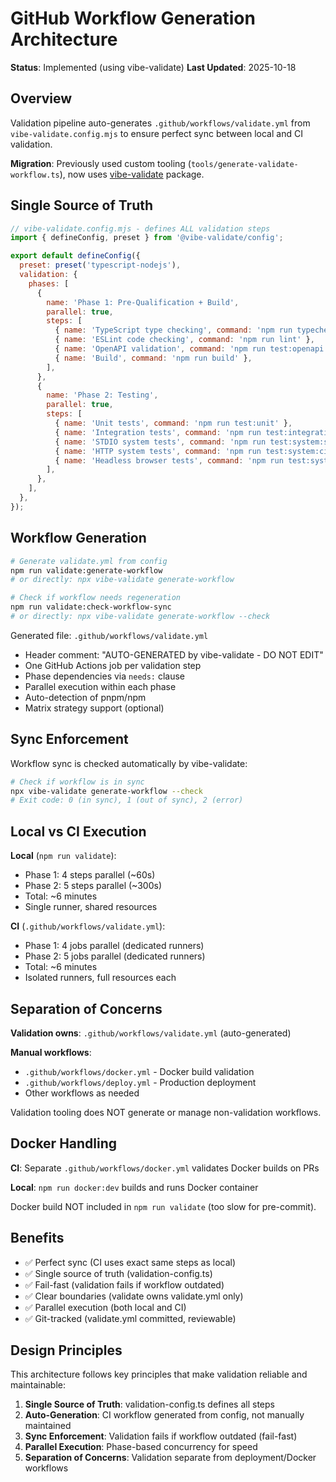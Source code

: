 # GitHub Workflow Generation Architecture

**Status**: Implemented (using vibe-validate)
**Last Updated**: 2025-10-18

## Overview

Validation pipeline auto-generates `.github/workflows/validate.yml` from `vibe-validate.config.mjs` to ensure perfect sync between local and CI validation.

**Migration**: Previously used custom tooling (`tools/generate-validate-workflow.ts`), now uses [vibe-validate](https://github.com/jdutton-vercel/vibe-validate) package.

## Single Source of Truth

```javascript
// vibe-validate.config.mjs - defines ALL validation steps
import { defineConfig, preset } from '@vibe-validate/config';

export default defineConfig({
  preset: preset('typescript-nodejs'),
  validation: {
    phases: [
      {
        name: 'Phase 1: Pre-Qualification + Build',
        parallel: true,
        steps: [
          { name: 'TypeScript type checking', command: 'npm run typecheck' },
          { name: 'ESLint code checking', command: 'npm run lint' },
          { name: 'OpenAPI validation', command: 'npm run test:openapi' },
          { name: 'Build', command: 'npm run build' },
        ],
      },
      {
        name: 'Phase 2: Testing',
        parallel: true,
        steps: [
          { name: 'Unit tests', command: 'npm run test:unit' },
          { name: 'Integration tests', command: 'npm run test:integration' },
          { name: 'STDIO system tests', command: 'npm run test:system:stdio' },
          { name: 'HTTP system tests', command: 'npm run test:system:ci' },
          { name: 'Headless browser tests', command: 'npm run test:system:headless' },
        ],
      },
    ],
  },
});
```

## Workflow Generation

```bash
# Generate validate.yml from config
npm run validate:generate-workflow
# or directly: npx vibe-validate generate-workflow

# Check if workflow needs regeneration
npm run validate:check-workflow-sync
# or directly: npx vibe-validate generate-workflow --check
```

Generated file: `.github/workflows/validate.yml`
- Header comment: "AUTO-GENERATED by vibe-validate - DO NOT EDIT"
- One GitHub Actions job per validation step
- Phase dependencies via `needs:` clause
- Parallel execution within each phase
- Auto-detection of pnpm/npm
- Matrix strategy support (optional)

## Sync Enforcement

Workflow sync is checked automatically by vibe-validate:
```bash
# Check if workflow is in sync
npx vibe-validate generate-workflow --check
# Exit code: 0 (in sync), 1 (out of sync), 2 (error)
```

## Local vs CI Execution

**Local** (`npm run validate`):
- Phase 1: 4 steps parallel (~60s)
- Phase 2: 5 steps parallel (~300s)
- Total: ~6 minutes
- Single runner, shared resources

**CI** (`.github/workflows/validate.yml`):
- Phase 1: 4 jobs parallel (dedicated runners)
- Phase 2: 5 jobs parallel (dedicated runners)
- Total: ~6 minutes
- Isolated runners, full resources each

## Separation of Concerns

**Validation owns**: `.github/workflows/validate.yml` (auto-generated)

**Manual workflows**:
- `.github/workflows/docker.yml` - Docker build validation
- `.github/workflows/deploy.yml` - Production deployment
- Other workflows as needed

Validation tooling does NOT generate or manage non-validation workflows.

## Docker Handling

**CI**: Separate `.github/workflows/docker.yml` validates Docker builds on PRs

**Local**: `npm run docker:dev` builds and runs Docker container

Docker build NOT included in `npm run validate` (too slow for pre-commit).

## Benefits

- ✅ Perfect sync (CI uses exact same steps as local)
- ✅ Single source of truth (validation-config.ts)
- ✅ Fail-fast (validation fails if workflow outdated)
- ✅ Clear boundaries (validate owns validate.yml only)
- ✅ Parallel execution (both local and CI)
- ✅ Git-tracked (validate.yml committed, reviewable)

## Design Principles

This architecture follows key principles that make validation reliable and maintainable:

1. **Single Source of Truth**: validation-config.ts defines all steps
2. **Auto-Generation**: CI workflow generated from config, not manually maintained
3. **Sync Enforcement**: Validation fails if workflow outdated (fail-fast)
4. **Parallel Execution**: Phase-based concurrency for speed
5. **Separation of Concerns**: Validation separate from deployment/Docker workflows
